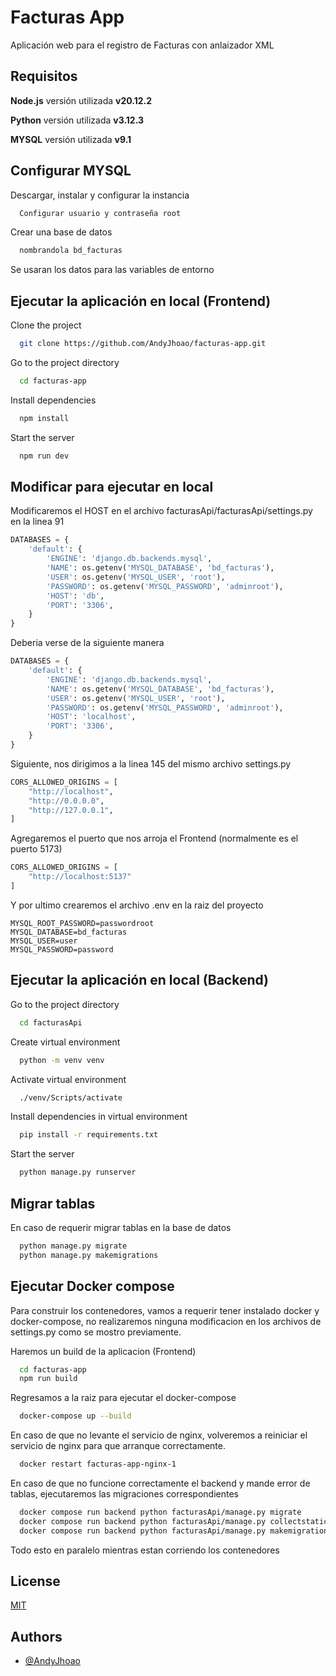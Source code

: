 
# Facturas App

Aplicación web para el registro de Facturas con anlaizador XML





## Requisitos

**Node.js** versión utilizada **v20.12.2** 

**Python** versión utilizada **v3.12.3** 

**MYSQL** versión utilizada **v9.1** 





## Configurar MYSQL

Descargar, instalar y configurar la instancia

```bash
  Configurar usuario y contraseña root
```

Crear una base de datos

```bash
  nombrandola bd_facturas
```
Se usaran los datos para las variables de entorno

## Ejecutar la aplicación en local (Frontend)

Clone the project

```bash
  git clone https://github.com/AndyJhoao/facturas-app.git
```

Go to the project directory

```bash
  cd facturas-app
```

Install dependencies

```bash
  npm install
```

Start the server

```bash
  npm run dev
```


## Modificar para ejecutar en local

Modificaremos el HOST en el archivo facturasApi/facturasApi/settings.py en la linea 91
```python
DATABASES = {
    'default': {
        'ENGINE': 'django.db.backends.mysql',
        'NAME': os.getenv('MYSQL_DATABASE', 'bd_facturas'),
        'USER': os.getenv('MYSQL_USER', 'root'),
        'PASSWORD': os.getenv('MYSQL_PASSWORD', 'adminroot'),
        'HOST': 'db',
        'PORT': '3306',
    }
}
```
Deberia verse de la siguiente manera
```python
DATABASES = {
    'default': {
        'ENGINE': 'django.db.backends.mysql',
        'NAME': os.getenv('MYSQL_DATABASE', 'bd_facturas'),
        'USER': os.getenv('MYSQL_USER', 'root'),
        'PASSWORD': os.getenv('MYSQL_PASSWORD', 'adminroot'),
        'HOST': 'localhost',
        'PORT': '3306',
    }
}
```
Siguiente, nos dirigimos a la linea 145 del mismo archivo settings.py
```python
CORS_ALLOWED_ORIGINS = [
    "http://localhost",
    "http://0.0.0.0",
    "http://127.0.0.1",
]
```
Agregaremos el puerto que nos arroja el Frontend (normalmente es el puerto 5173)
```python
CORS_ALLOWED_ORIGINS = [
    "http://localhost:5137"
]
```
Y por ultimo crearemos el archivo .env en la raiz del proyecto
```
MYSQL_ROOT_PASSWORD=passwordroot
MYSQL_DATABASE=bd_facturas
MYSQL_USER=user
MYSQL_PASSWORD=password
```

## Ejecutar la aplicación en local (Backend)

Go to the project directory

```bash
  cd facturasApi
```

Create virtual environment

```bash
  python -m venv venv
```

Activate virtual environment

```bash
  ./venv/Scripts/activate
```

Install dependencies in virtual environment

```bash
  pip install -r requirements.txt
```

Start the server

```bash
  python manage.py runserver
```

## Migrar tablas

En caso de requerir migrar tablas en la base de datos

```bash
  python manage.py migrate
  python manage.py makemigrations
```

## Ejecutar Docker compose

Para construir los contenedores, vamos a requerir tener instalado docker y docker-compose, no realizaremos ninguna modificacion en los archivos de settings.py como se mostro previamente.



Haremos un build de la aplicacion (Frontend)

```bash
  cd facturas-app
  npm run build
```

Regresamos a la raiz para ejecutar el docker-compose

```bash
  docker-compose up --build
```

En caso de que no levante el servicio de nginx, volveremos a reiniciar el servicio de nginx para que arranque correctamente.

```bash
  docker restart facturas-app-nginx-1
```

En caso de que no funcione correctamente el backend y mande error de tablas, ejecutaremos las migraciones correspondientes

```bash
  docker compose run backend python facturasApi/manage.py migrate
  docker compose run backend python facturasApi/manage.py collectstatics
  docker compose run backend python facturasApi/manage.py makemigrations
```

Todo esto en paralelo mientras estan corriendo los contenedores


## License

[MIT](https://choosealicense.com/licenses/mit/)


## Authors

- [@AndyJhoao](https://github.com/AndyJhoao)

